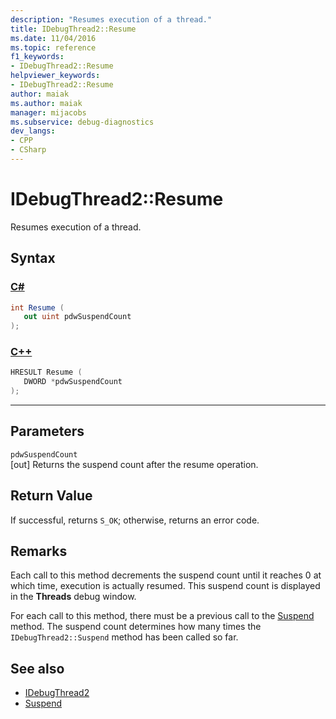 ```yaml
---
description: "Resumes execution of a thread."
title: IDebugThread2::Resume
ms.date: 11/04/2016
ms.topic: reference
f1_keywords:
- IDebugThread2::Resume
helpviewer_keywords:
- IDebugThread2::Resume
author: maiak
ms.author: maiak
manager: mijacobs
ms.subservice: debug-diagnostics
dev_langs:
- CPP
- CSharp
---
```

# IDebugThread2::Resume

Resumes execution of a thread.

## Syntax

### [C#](#tab/csharp)
```csharp
int Resume ( 
   out uint pdwSuspendCount
);
```
### [C++](#tab/cpp)
```cpp
HRESULT Resume ( 
   DWORD *pdwSuspendCount
);
```
---

## Parameters
`pdwSuspendCount`\
[out] Returns the suspend count after the resume operation.

## Return Value
 If successful, returns `S_OK`; otherwise, returns an error code.

## Remarks
 Each call to this method decrements the suspend count until it reaches 0 at which time, execution is actually resumed. This suspend count is displayed in the **Threads** debug window.

 For each call to this method, there must be a previous call to the [Suspend](../../../extensibility/debugger/reference/idebugthread2-suspend.md) method. The suspend count determines how many times the `IDebugThread2::Suspend` method has been called so far.

## See also
- [IDebugThread2](../../../extensibility/debugger/reference/idebugthread2.md)
- [Suspend](../../../extensibility/debugger/reference/idebugthread2-suspend.md)
